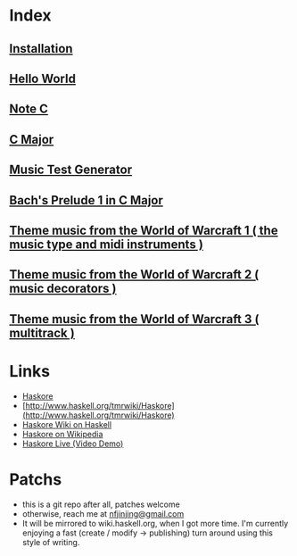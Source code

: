 Index
======


## [Installation](install.markdown)

## [Hello World](hello.markdown)

## [Note C](c.markdown)

## [C Major](c_major.markdown)

## [Music Test Generator](music_test.markdown)

## [Bach's Prelude 1 in C Major](bach_prelude.markdown)

## [Theme music from the World of Warcraft 1 ( the music type and midi instruments )](wow_1.markdown)

## [Theme music from the World of Warcraft 2 ( music decorators )](wow_2.markdown)

## [Theme music from the World of Warcraft 3 ( multitrack )](wow_3.markdown)

Links
======

* [Haskore](http://www.haskell.org/haskore/)
* [http://www.haskell.org/tmrwiki/Haskore](http://www.haskell.org/tmrwiki/Haskore)
* [Haskore Wiki on Haskell](http://www.haskell.org/haskellwiki/Haskore)
* [Haskore on Wikipedia](http://en.wikipedia.org/wiki/Haskore)
* [Haskore Live (Video Demo)](http://video.google.com/videoplay?docid=5849699036632847795)

Patchs
=======

* this is a git repo after all, patches welcome
* otherwise, reach me at [nfjinjing@gmail.com](mailto:nfjinjing@gmail.com)
* It will be mirrored to wiki.haskell.org, when I got more time. I'm currently enjoying a fast (create / modify -> publishing) turn around using this style of writing.